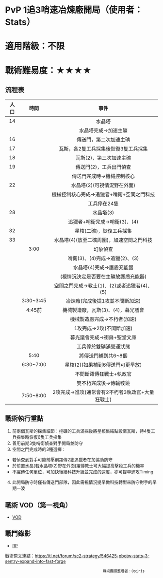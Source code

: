 # PvP 1追3哨速冶煉廠開局（使用者：Stats）
# 適用階級：不限
# 戰術難易度：★★★★
## 流程表

| 人口 |    時間   |                       事件                       |
|:----:|:---------:|:------------------------------------------------:|
|  14  |     　    |                      水晶塔                      |
|  　  |           |               水晶塔完成->加速主礦               |
|  16  |           |              傳送門，第二次加速主礦              |
|  17  |           |       瓦斯，各2隻工兵採集後恢復3隻工兵採集       |
|  18  |           |              瓦斯(2)，第三次加速主礦             |
|  19  |           |              傳送門(2)，工兵出門偵查             |
|  　  |           |            傳送門完成時->機械控制核心            |
|  22  |           |            水晶塔(2)(可視情況野在外面)           |
|  　  |           |    機械控制核心完成->追獵者+哨衛+空間之門科技    |
| 　   |           | 工兵停在24隻                                     |
| 28   |           | 水晶塔(3)                                        |
| 　   |           | 追獵者+哨衛完成->哨衛(3)、(4)                    |
| 32   |           | 星核(二礦)，恢復工兵採集                         |
| 33   |           | 水晶塔(4)(放至二礦周圍)，加速空間之門科技        |
| 　   | 3:00      | 幻象偵查                                         |
| 　   |           | 哨衛(3)、(4)完成->追獵(2)、(3)                   |
| 　   |           | 水晶塔(4)完成->護盾充能器                        |
| 　   |           | (視情況決定是否要在主礦放護盾充能器)             |
| 　   |           | 空間之門完成->教士(1)、(2)或者追獵者(4)、(5)     |
| 　   | 3:30~3:45 | 冶煉廠(完成後提1攻並不間斷加速)                  |
| 　   | 4:45前    | 機械製造廠，瓦斯(3)、(4)，暮光議會               |
| 　   |           | 機械製造廠完成->不朽者(加速)                     |
| 　   |           | 1攻完成->2攻(不間斷加速)                         |
| 　   |           | 暮光議會完成->衝鋒+聖堂文庫                      |
| 　   |           | 工兵停於雙礦滿營運狀態                           |
| 　   | 5:40      | 將傳送門補到共6~8個                              |
| 　   | 6:30~7:00 | 星核(2)(如果補到6傳送門可更早放)                 |
| 　   |           | 不間斷躍傳狂戰士+執政官                          |
| 　   |           | 雙不朽完成後->傳輸稜鏡                           |
| 　   | 7:50~8:00 | 2攻完成->進攻(通常會有2不朽者3執政官+大量狂戰士) |

## 戰術執行重點
1. 前兩個瓦斯的採集細節：挖礦的工兵滿採後將星核集結點設至瓦斯，待4隻工兵採集時恢復6隻工兵採集
2. 善用前期3隻哨衛偵查對手開局並防守
3. 空間之門完成時的3種選擇：
+ 若偵查到對手可能前壓則躍傳2隻追獵者在加協助防守
+ 於前置水晶(若水晶塔(2)野在外面)躍傳教士可大幅提高擊殺工兵的機率
+ 不躍傳任何單位，可加快後續科技升級並完成的速度，亦可提早進攻Timing
4. 此開局防守時僅有傳送門部隊，因此需視情況提早做科技轉型來防守對手的早期一波

## 戰術 VOD（第一視角）
+ [VOD](https://youtu.be/XW7hnfHu8NM)

## 戰鬥錄影
+ [RP]()

戰術原文連結：https://tl.net/forum/sc2-strategy/546425-pbotw-stats-3-sentry-expand-into-fast-forge

                                                 戰術翻譯整理者：Osiris